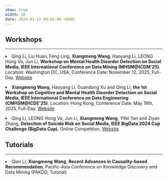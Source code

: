 ```yaml
---
show: true
width: 10
date: 2024-01-12 00:01:00 +0800
---
```


<div class="p-4">
    <h2>Workshops</h2>
    <hr />
    <p>
        <li>Qing Li, Liu Huan, Feng Ling, <strong>Xiangmeng Wang</strong>, Haoyang Li, LEONG Hong Va, Jun Li, <strong>Workshop on Mental Health Disorder Detection on Social Media, IEEE International Conference on Data Mining (MHSM@ICDM'25)</strong>. Location: Washington DC, USA, Conference Date: November 12, 2025, Full-Day. <a href="https://mhsm2025.my.canva.site/">Website<i class="fas fa-angle-double-right"></i></a></li>
    </p>
    <p>
        <li><strong>Xiangmeng Wang</strong>, Haoyang Li, Guandong Xu and Qing Li, <strong>the 1st Workshop on Cognitive and Mental Health Disorder Detection on Social Media, IEEE International Conference on Data Engineering (CMHSM@ICDE'25)</strong>. Location: Hong Kong, Conference Date: May 19th, 2025, Full-Day. <a href="https://cmhsm.my.canva.site/">Website<i class="fas fa-angle-double-right"></i></a></li>
    </p>
    <p>
        <li>Qing Li, LEONG Hong Va, Jun Li, <strong>Xiangmeng Wang</strong>, Yifei Yan and Ziyan Zhang, <strong>Detection of Suicide Risk on Social Media, IEEE BigData 2024 Cup Challenge (BigData Cup)</strong>. Online Competition. <a href="https://www3.cs.stonybrook.edu/~ieeebigdata2024/BigDataCupChallenges.html">Website<i class="fas fa-angle-double-right"></i></a></li>
    </p>
</div>

<div class="p-4">
    <h2>Tutorials</h2>
    <hr />
    <p>
        <li>Qian Li, <strong>Xiangmeng Wang</strong>, <strong>Recent Advances in Causality-based Recommendation</strong>, Pacific-Asia Conference on Knowledge Discovery and Data Mining (PAKDD, Tutorial)</li>
    </p>
</div>